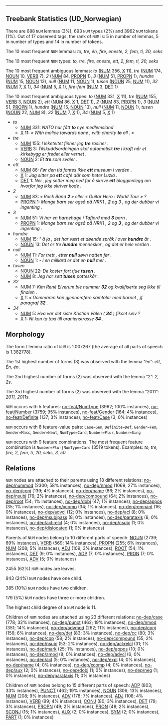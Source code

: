 

--------------------------------------------------------------------------------

## Treebank Statistics (UD_Norwegian)

There are 688 `NUM` lemmas (3%), 693 `NUM` types (2%) and 3962 `NUM` tokens (1%).
Out of 17 observed tags, the rank of `NUM` is: 5 in number of lemmas, 5 in number of types and 14 in number of tokens.

The 10 most frequent `NUM` lemmas: <em>to, tre, én, fire, eneste, 2, fem, ti, 20, seks</em>

The 10 most frequent `NUM` types:  <em>to, tre, fire, eneste, ett, 2, fem, ti, 20, seks</em>

The 10 most frequent ambiguous lemmas: <em>to</em> ([NUM]() 356, [X]() 11), <em>tre</em> ([NUM]() 174, [NOUN]() 10, [VERB]() 7), <em>2</em> ([NUM]() 84, [PROPN]() 1), <em>3</em> ([NUM]() 51, [PROPN]() 1), <em>hundre</em> ([NUM]() 15, [NOUN]() 13), <em>null</em> ([NUM]() 11, [NOUN]() 1), <em>tusen</em> ([NOUN]() 25, [NUM]() 11), <em>32</em> ([NUM]() 7, [X]() 1), <em>34</em> ([NUM]() 5, [X]() 1), <em>fire-fem</em> ([NUM]() 3, [DET]() 1)

The 10 most frequent ambiguous types:  <em>to</em> ([NUM]() 331, [X]() 11), <em>tre</em> ([NUM]() 155, [VERB]() 3, [NOUN]() 2), <em>ett</em> ([NUM]() 86, [X]() 1, [DET]() 1), <em>2</em> ([NUM]() 83, [PROPN]() 1), <em>3</em> ([NUM]() 51, [PROPN]() 1), <em>hundre</em> ([NUM]() 15, [NOUN]() 13), <em>null</em> ([NUM]() 11, [NOUN]() 1), <em>tusen</em> ([NOUN]() 22, [NUM]() 8), <em>32</em> ([NUM]() 7, [X]() 1), <em>34</em> ([NUM]() 5, [X]() 1)


* <em>to</em>
  * [NUM]() 331: <em>NATO har fått <b>to</b> nye medlemsland</em>
  * [X]() 11: <em>« With malice towards none , with charity <b>to</b> all . »</em>
* <em>tre</em>
  * [NUM]() 155: <em>I leketeltet finner jeg <b>tre</b> rosiner .</em>
  * [VERB]() 3: <em>Tilskuddsordningen skal automatisk <b>tre</b> i kraft når et kirkebygg er fredet eller vernet .</em>
  * [NOUN]() 2: <em>Et <b>tre</b> som svaier .</em>
* <em>ett</em>
  * [NUM]() 86: <em>Før den tid fantes ikke <b>ett</b> museum i verden .</em>
  * [X]() 1: <em>Jag sitter pa <b>ett</b> café där som heter Luzia .</em>
  * [DET]() 1: <em>Nei , jeg setter meg ned for å skrive <b>ett</b> blogginnlegg om hvorfor jeg ikke skriver kode .</em>
* <em>2</em>
  * [NUM]() 83: <em>« Rock Band <b>2</b> » eller « Guitar Hero : World Tour » ?</em>
  * [PROPN]() 1: <em>Mange barn ser også på NRK1 , <b>2</b> og 3 , og der dubber vi ingenting .</em>
* <em>3</em>
  * [NUM]() 51: <em>Vi har en barnehage i Tafjord med <b>3</b> barn .</em>
  * [PROPN]() 1: <em>Mange barn ser også på NRK1 , 2 og <b>3</b> , og der dubber vi ingenting .</em>
* <em>hundre</em>
  * [NUM]() 15: <em>" å ja , det har vært et døende språk i over <b>hundre</b> år .</em>
  * [NOUN]() 13: <em>Det er tre <b>hundre</b> mennesker , og det er hele verden .</em>
* <em>null</em>
  * [NUM]() 11: <em>For trett , etter <b>null</b> søvn natten før .</em>
  * [NOUN]() 1: <em>- I en milliard er det en <b>null</b> mer .</em>
* <em>tusen</em>
  * [NOUN]() 22: <em>De koster fort tjue <b>tusen</b> .</em>
  * [NUM]() 8: <em>Jeg har sett <b>tusen</b> potteskår .</em>
* <em>32</em>
  * [NUM]() 7: <em>Kim René Elverum ble nummer <b>32</b> og kvalifiserte seg ikke til finalen .</em>
  * [X]() 1: <em>« Dommaren kan gjennomføre samtalar med barnet , jf. paragraf <b>32</b> .</em>
* <em>34</em>
  * [NUM]() 5: <em>Hva var det siste Kristian Valen ( <b>34</b> ) fikset selv ?</em>
  * [X]() 1: <em>Ni kan ta taxi till oranienstrasse <b>34</b> .</em>

## Morphology

The form / lemma ratio of `NUM` is 1.007267 (the average of all parts of speech is 1.382778).

The 1st highest number of forms (3) was observed with the lemma “én”: <em>ett, Èn, én</em>.

The 2nd highest number of forms (2) was observed with the lemma “2”: <em>2, 2s</em>.

The 3rd highest number of forms (2) was observed with the lemma “2011”: <em>2011, 2011s</em>.

`NUM` occurs with 5 features: [no-feat/NumType]() (3962; 100% instances), [no-feat/Number]() (3759; 95% instances), [no-feat/Gender]() (164; 4% instances), [no-feat/Definite]() (137; 3% instances), [no-feat/Case]() (3; 0% instances)

`NUM` occurs with 8 feature-value pairs: `Case=Gen`, `Definite=Def`, `Gender=Fem`, `Gender=Masc`, `Gender=Neut`, `NumType=Card`, `Number=Plur`, `Number=Sing`

`NUM` occurs with 9 feature combinations.
The most frequent feature combination is `Number=Plur|NumType=Card` (3519 tokens).
Examples: <em>to, tre, fire, 2, fem, ti, 20, seks, 3, 50</em>


## Relations

`NUM` nodes are attached to their parents using 18 different relations: [no-dep/nummod]() (2300; 58% instances), [no-dep/nmod]() (1069; 27% instances), [no-dep/conj]() (139; 4% instances), [no-dep/name]() (86; 2% instances), [no-dep/nsubj]() (76; 2% instances), [no-dep/compound]() (64; 2% instances), [no-dep/root]() (54; 1% instances), [no-dep/dobj]() (47; 1% instances), [no-dep/appos]() (35; 1% instances), [no-dep/xcomp]() (34; 1% instances), [no-dep/remnant]() (16; 0% instances), [no-dep/advcl]() (12; 0% instances), [no-dep/acl]() (8; 0% instances), [no-dep/nsubjpass]() (8; 0% instances), [no-dep/parataxis]() (8; 0% instances), [no-dep/acl:relcl]() (4; 0% instances), [no-dep/csubj]() (1; 0% instances), [no-dep/dislocated]() (1; 0% instances)

Parents of `NUM` nodes belong to 10 different parts of speech: [NOUN]() (2739; 69% instances), [VERB]() (569; 14% instances), [PROPN]() (255; 6% instances), [NUM]() (208; 5% instances), [ADJ]() (109; 3% instances), [ROOT]() (54; 1% instances), [DET]() (9; 0% instances), [ADP]() (7; 0% instances), [PRON]() (7; 0% instances), [ADV]() (5; 0% instances)

2455 (62%) `NUM` nodes are leaves.

943 (24%) `NUM` nodes have one child.

385 (10%) `NUM` nodes have two children.

179 (5%) `NUM` nodes have three or more children.

The highest child degree of a `NUM` node is 11.

Children of `NUM` nodes are attached using 23 different relations: [no-dep/case]() (778; 32% instances), [no-dep/punct]() (462; 19% instances), [no-dep/nmod]() (351; 14% instances), [no-dep/advmod]() (262; 11% instances), [no-dep/conj]() (156; 6% instances), [no-dep/det]() (83; 3% instances), [no-dep/cc]() (80; 3% instances), [no-dep/cop]() (58; 2% instances), [no-dep/compound]() (55; 2% instances), [no-dep/nsubj]() (53; 2% instances), [no-dep/acl:relcl]() (31; 1% instances), [no-dep/mark]() (25; 1% instances), [no-dep/appos]() (10; 0% instances), [no-dep/amod]() (8; 0% instances), [no-dep/advcl]() (6; 0% instances), [no-dep/acl]() (5; 0% instances), [no-dep/expl]() (4; 0% instances), [no-dep/name]() (4; 0% instances), [no-dep/xcomp]() (4; 0% instances), [no-dep/aux]() (2; 0% instances), [no-dep/dobj]() (1; 0% instances), [no-dep/neg]() (1; 0% instances), [no-dep/parataxis]() (1; 0% instances)

Children of `NUM` nodes belong to 15 different parts of speech: [ADP]() (803; 33% instances), [PUNCT]() (462; 19% instances), [NOUN]() (306; 13% instances), [NUM]() (208; 9% instances), [ADV]() (178; 7% instances), [ADJ]() (108; 4% instances), [VERB]() (99; 4% instances), [CONJ]() (80; 3% instances), [DET]() (79; 3% instances), [PROPN]() (49; 2% instances), [PRON]() (48; 2% instances), [SCONJ]() (15; 1% instances), [AUX]() (2; 0% instances), [SYM]() (2; 0% instances), [PART]() (1; 0% instances)

